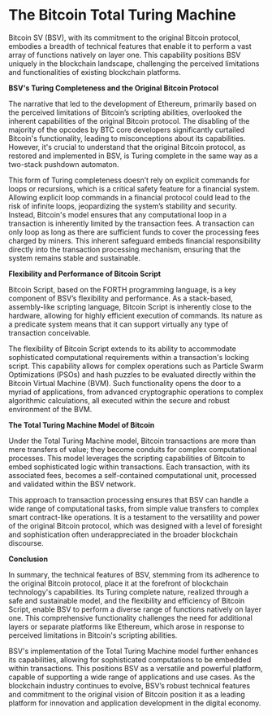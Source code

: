 # The Bitcoin Total Turing Machine

Bitcoin SV (BSV), with its commitment to the original Bitcoin protocol, embodies a breadth of technical features that enable it to perform a vast array of functions natively on layer one. This capability positions BSV uniquely in the blockchain landscape, challenging the perceived limitations and functionalities of existing blockchain platforms.

**BSV's Turing Completeness and the Original Bitcoin Protocol**

The narrative that led to the development of Ethereum, primarily based on the perceived limitations of Bitcoin’s scripting abilities, overlooked the inherent capabilities of the original Bitcoin protocol. The disabling of the majority of the opcodes by BTC core developers significantly curtailed Bitcoin's functionality, leading to misconceptions about its capabilities. However, it's crucial to understand that the original Bitcoin protocol, as restored and implemented in BSV, is Turing complete in the same way as a two-stack pushdown automaton.

This form of Turing completeness doesn’t rely on explicit commands for loops or recursions, which is a critical safety feature for a financial system. Allowing explicit loop commands in a financial protocol could lead to the risk of infinite loops, jeopardizing the system’s stability and security. Instead, Bitcoin's model ensures that any computational loop in a transaction is inherently limited by the transaction fees. A transaction can only loop as long as there are sufficient funds to cover the processing fees charged by miners. This inherent safeguard embeds financial responsibility directly into the transaction processing mechanism, ensuring that the system remains stable and sustainable.

**Flexibility and Performance of Bitcoin Script**

Bitcoin Script, based on the FORTH programming language, is a key component of BSV’s flexibility and performance. As a stack-based, assembly-like scripting language, Bitcoin Script is inherently close to the hardware, allowing for highly efficient execution of commands. Its nature as a predicate system means that it can support virtually any type of transaction conceivable.

The flexibility of Bitcoin Script extends to its ability to accommodate sophisticated computational requirements within a transaction's locking script. This capability allows for complex operations such as Particle Swarm Optimizations (PSOs) and hash puzzles to be evaluated directly within the Bitcoin Virtual Machine (BVM). Such functionality opens the door to a myriad of applications, from advanced cryptographic operations to complex algorithmic calculations, all executed within the secure and robust environment of the BVM.

**The Total Turing Machine Model of Bitcoin**

Under the Total Turing Machine model, Bitcoin transactions are more than mere transfers of value; they become conduits for complex computational processes. This model leverages the scripting capabilities of Bitcoin to embed sophisticated logic within transactions. Each transaction, with its associated fees, becomes a self-contained computational unit, processed and validated within the BSV network.

This approach to transaction processing ensures that BSV can handle a wide range of computational tasks, from simple value transfers to complex smart contract-like operations. It is a testament to the versatility and power of the original Bitcoin protocol, which was designed with a level of foresight and sophistication often underappreciated in the broader blockchain discourse.

**Conclusion**

In summary, the technical features of BSV, stemming from its adherence to the original Bitcoin protocol, place it at the forefront of blockchain technology's capabilities. Its Turing complete nature, realized through a safe and sustainable model, and the flexibility and efficiency of Bitcoin Script, enable BSV to perform a diverse range of functions natively on layer one. This comprehensive functionality challenges the need for additional layers or separate platforms like Ethereum, which arose in response to perceived limitations in Bitcoin's scripting abilities.

BSV's implementation of the Total Turing Machine model further enhances its capabilities, allowing for sophisticated computations to be embedded within transactions. This positions BSV as a versatile and powerful platform, capable of supporting a wide range of applications and use cases. As the blockchain industry continues to evolve, BSV’s robust technical features and commitment to the original vision of Bitcoin position it as a leading platform for innovation and application development in the digital economy.
